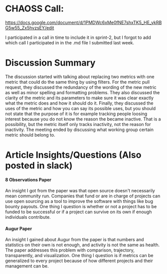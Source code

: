 # CHAOSS Call:

https://docs.google.com/document/d/1PMDWc6xMe0fNE7shxTK5_HE_ykRBG5w55_Zx5hvzsEY/edit

I participated in a call in time to include it in sprint-2, but I forgot to add which call I participated in in the .md file I submitted last week.

# Discussion Summary

The discussion started with talking about replacing two metrics with one metric that could do the same thing by using filters. For the metric pull request, they discussed the redundancy of the wording of the new metric as well as minor spelling and formatting problems. They also discussed the clarity of the metric and its parameters to make sure it was clear exactly what the metric does and how it should do it. Finally, they discussed the uses of the metric and how you can say its possible uses, but you should not state that the purpose of it is for example tracking people loosing interest because you do not know the reason the became inactive. That is a possibility, but the metric itself only tracks inactivity, not the reason for inactivity. The meeting ended by discussing what working group certain metric should belong to.

# Article Insights/Questions (Also posted in slack)

#### 8 Observations Paper
An insight I got from the paper was that open source doesn't necessarily mean community run. Companies that fund or are in charge of projects can use open sourcing as a tool to improve the software with things like bug bounty payouts. One thing I question is whether or not a project has to be funded to be successful or if a project can survive on its own if enough individuals contribute.

#### Augur Paper
An insight I gained about Augur from the paper is that numbers and statistics on their own is not enough, and activity is not the same as health. The paper addresses this problem with comparison, trajectory, transparently, and visualization. One thing I question is if metrics can be generalized to every project because of how different projects and their management can be.